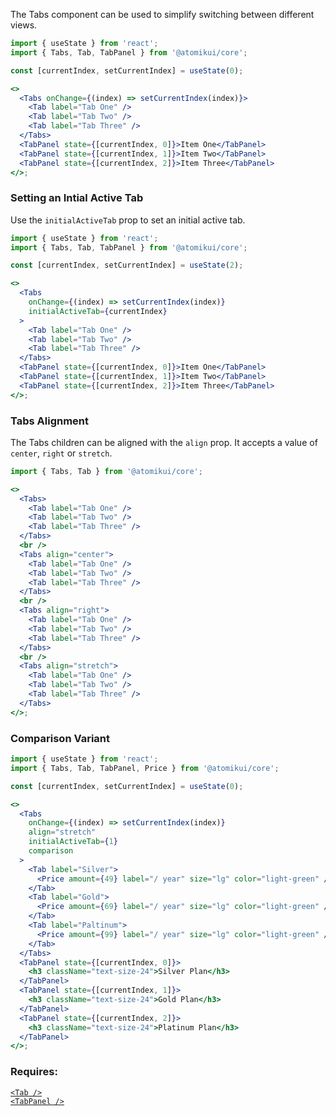 The Tabs component can be used to simplify switching between different views.

```jsx
import { useState } from 'react';
import { Tabs, Tab, TabPanel } from '@atomikui/core';

const [currentIndex, setCurrentIndex] = useState(0);

<>
  <Tabs onChange={(index) => setCurrentIndex(index)}>
    <Tab label="Tab One" />
    <Tab label="Tab Two" />
    <Tab label="Tab Three" />
  </Tabs>
  <TabPanel state={[currentIndex, 0]}>Item One</TabPanel>
  <TabPanel state={[currentIndex, 1]}>Item Two</TabPanel>
  <TabPanel state={[currentIndex, 2]}>Item Three</TabPanel>
</>;
```

### Setting an Intial Active Tab

Use the `initialActiveTab` prop to set an initial active tab.

```jsx
import { useState } from 'react';
import { Tabs, Tab, TabPanel } from '@atomikui/core';

const [currentIndex, setCurrentIndex] = useState(2);

<>
  <Tabs
    onChange={(index) => setCurrentIndex(index)}
    initialActiveTab={currentIndex}
  >
    <Tab label="Tab One" />
    <Tab label="Tab Two" />
    <Tab label="Tab Three" />
  </Tabs>
  <TabPanel state={[currentIndex, 0]}>Item One</TabPanel>
  <TabPanel state={[currentIndex, 1]}>Item Two</TabPanel>
  <TabPanel state={[currentIndex, 2]}>Item Three</TabPanel>
</>;
```

### Tabs Alignment

The Tabs children can be aligned with the `align` prop. It accepts a value of `center`, `right` or `stretch`.

```jsx
import { Tabs, Tab } from '@atomikui/core';

<>
  <Tabs>
    <Tab label="Tab One" />
    <Tab label="Tab Two" />
    <Tab label="Tab Three" />
  </Tabs>
  <br />
  <Tabs align="center">
    <Tab label="Tab One" />
    <Tab label="Tab Two" />
    <Tab label="Tab Three" />
  </Tabs>
  <br />
  <Tabs align="right">
    <Tab label="Tab One" />
    <Tab label="Tab Two" />
    <Tab label="Tab Three" />
  </Tabs>
  <br />
  <Tabs align="stretch">
    <Tab label="Tab One" />
    <Tab label="Tab Two" />
    <Tab label="Tab Three" />
  </Tabs>
</>;
```

### Comparison Variant

```jsx
import { useState } from 'react';
import { Tabs, Tab, TabPanel, Price } from '@atomikui/core';

const [currentIndex, setCurrentIndex] = useState(0);

<>
  <Tabs
    onChange={(index) => setCurrentIndex(index)}
    align="stretch"
    initialActiveTab={1}
    comparison
  >
    <Tab label="Silver">
      <Price amount={49} label="/ year" size="lg" color="light-green" />
    </Tab>
    <Tab label="Gold">
      <Price amount={69} label="/ year" size="lg" color="light-green" />
    </Tab>
    <Tab label="Paltinum">
      <Price amount={99} label="/ year" size="lg" color="light-green" />
    </Tab>
  </Tabs>
  <TabPanel state={[currentIndex, 0]}>
    <h3 className="text-size-24">Silver Plan</h3>
  </TabPanel>
  <TabPanel state={[currentIndex, 1]}>
    <h3 className="text-size-24">Gold Plan</h3>
  </TabPanel>
  <TabPanel state={[currentIndex, 2]}>
    <h3 className="text-size-24">Platinum Plan</h3>
  </TabPanel>
</>;
```

### Requires:

[`<Tab />`](/styleguide/#/Content/Tab)<br />
[`<TabPanel />`](/styleguide/#/Content/TabPanel)
